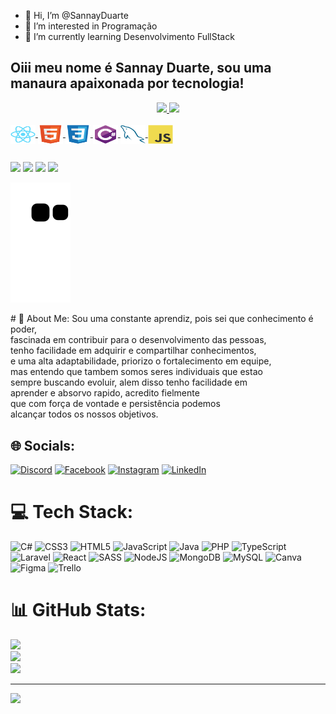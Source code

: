 - 👋 Hi, I’m @SannayDuarte
- 👀 I’m interested in Programação 
- 🌱 I’m currently learning Desenvolvimento FullStack

## Oiii meu nome é Sannay Duarte, sou uma manaura apaixonada por tecnologia!
<div align="center">
  <a href="https://github.com/SannayDuarte">
  <img height="180em" src="https://github-readme-stats.vercel.app/api?username=SannayDuarte&show_icons=true&theme=radical&include_all_commits=true&count_private=true"/>
  <img height="180em" src="https://github-readme-stats.vercel.app/api/top-langs/?username=SannayDuarte&layout=compact&langs_count=7&theme=radical"/>
</div>
<div style="display: inline_block"><br>
  <img align="center" alt="Sannay-React" height="30" width="40" src="https://raw.githubusercontent.com/devicons/devicon/master/icons/react/react-original.svg">
  <img align="center" alt="Sannay-HTML" height="30" width="40" src="https://raw.githubusercontent.com/devicons/devicon/master/icons/html5/html5-original.svg">
  <img align="center" alt="Sannay-CSS" height="30" width="40" src="https://raw.githubusercontent.com/devicons/devicon/master/icons/css3/css3-original.svg">
  <img align="center" alt="Sannay-CSS" height="30" width="40" src="https://raw.githubusercontent.com/devicons/devicon/master/icons/csharp/csharp-original.svg">
  <img align="center" alt="Sannay-CSS" height="30" width="40" src="https://raw.githubusercontent.com/devicons/devicon/master/icons/mysql/mysql-plain.svg">
  <img align="center" alt="Sannay-CSS" height="30" width="40" src="https://raw.githubusercontent.com/devicons/devicon/master/icons/javascript/javascript-original.svg">
</div>
  
  ##
 
<div> 
  <a href="https://instagram.com/_sannay_duarte" target="_blank"><img src="https://img.shields.io/badge/-Instagram-%23E4405F?style=for-the-badge&logo=instagram&logoColor=white" target="_blank"></a>
 <a href="https:https://discord.gg/wkjQtCPQ" target="_blank"><img src="https://img.shields.io/badge/Discord-7289DA?style=for-the-badge&logo=discord&logoColor=white" target="_blank"></a> 
  <a href = "mailto:Sannaylinnyd@gmail.com"><img src="https://img.shields.io/badge/-Gmail-%23333?style=for-the-badge&logo=gmail&logoColor=white" target="_blank"></a>
  <a href="https:www.linkedin.com/in/sannay-duarte/" target="_blank"><img src="https://img.shields.io/badge/-LinkedIn-%230077B5?style=for-the-badge&logo=linkedin&logoColor=white" target="_blank"></a> 
 
  ![Snake animation](https://github.com/rafaballerini/rafaballerini/blob/output/github-contribution-grid-snake.svg)
 
</div>
# 💫 About Me:
Sou uma constante aprendiz, pois sei que conhecimento é poder,<br>fascinada em contribuir para o desenvolvimento das pessoas,<br>tenho facilidade em adquirir e compartilhar conhecimentos,<br>e uma alta adaptabilidade, priorizo o fortalecimento em equipe,<br>mas entendo que tambem somos seres individuais que estao<br>sempre buscando evoluir, alem disso tenho facilidade em<br>aprender e absorvo rapido, acredito fielmente<br>que com força de vontade e persistência podemos<br>alcançar todos os nossos objetivos.


## 🌐 Socials:
[![Discord](https://img.shields.io/badge/Discord-%237289DA.svg?logo=discord&logoColor=white)](htttps://discord.gg/SannayDuarte) [![Facebook](https://img.shields.io/badge/Facebook-%231877F2.svg?logo=Facebook&logoColor=white)](https://facebook.com/SannayDuarte) [![Instagram](https://img.shields.io/badge/Instagram-%23E4405F.svg?logo=Instagram&logoColor=white)](https://instagram.com/SannayDuarte) [![LinkedIn](https://img.shields.io/badge/LinkedIn-%230077B5.svg?logo=linkedin&logoColor=white)](https://linkedin.com/in/SannayDuarte) 

# 💻 Tech Stack:
![C#](https://img.shields.io/badge/c%23-%23239120.svg?style=plastic&logo=c-sharp&logoColor=white) ![CSS3](https://img.shields.io/badge/css3-%231572B6.svg?style=plastic&logo=css3&logoColor=white) ![HTML5](https://img.shields.io/badge/html5-%23E34F26.svg?style=plastic&logo=html5&logoColor=white) ![JavaScript](https://img.shields.io/badge/javascript-%23323330.svg?style=plastic&logo=javascript&logoColor=%23F7DF1E) ![Java](https://img.shields.io/badge/java-%23ED8B00.svg?style=plastic&logo=java&logoColor=white) ![PHP](https://img.shields.io/badge/php-%23777BB4.svg?style=plastic&logo=php&logoColor=white) ![TypeScript](https://img.shields.io/badge/typescript-%23007ACC.svg?style=plastic&logo=typescript&logoColor=white) ![Laravel](https://img.shields.io/badge/laravel-%23FF2D20.svg?style=plastic&logo=laravel&logoColor=white) ![React](https://img.shields.io/badge/react-%2320232a.svg?style=plastic&logo=react&logoColor=%2361DAFB) ![SASS](https://img.shields.io/badge/SASS-hotpink.svg?style=plastic&logo=SASS&logoColor=white) ![NodeJS](https://img.shields.io/badge/node.js-6DA55F?style=plastic&logo=node.js&logoColor=white) ![MongoDB](https://img.shields.io/badge/MongoDB-%234ea94b.svg?style=plastic&logo=mongodb&logoColor=white) ![MySQL](https://img.shields.io/badge/mysql-%2300f.svg?style=plastic&logo=mysql&logoColor=white) ![Canva](https://img.shields.io/badge/Canva-%2300C4CC.svg?style=plastic&logo=Canva&logoColor=white) 	![Figma](https://img.shields.io/badge/figma-%23F24E1E.svg?style=plastic&logo=figma&logoColor=white) ![Trello](https://img.shields.io/badge/Trello-%23026AA7.svg?style=plastic&logo=Trello&logoColor=white)
# 📊 GitHub Stats:
![](https://github-readme-stats.vercel.app/api?username=SannayDuarte&theme=radical&hide_border=false&include_all_commits=true&count_private=true)<br/>
![](https://github-readme-streak-stats.herokuapp.com/?user=SannayDuarte&theme=radical&hide_border=false)<br/>
![](https://github-readme-stats.vercel.app/api/top-langs/?username=SannayDuarte&theme=radical&hide_border=false&include_all_commits=true&count_private=true&layout=compact)

---
[![](https://visitcount.itsvg.in/api?id=SannayDuarte&icon=2&color=10)](https://visitcount.itsvg.in)

<!-- Proudly created with GPRM ( https://gprm.itsvg.in ) -->
